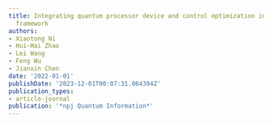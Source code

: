 ```yaml
---
title: Integrating quantum processor device and control optimization in a gradient-based
  framework
authors:
- Xiaotong Ni
- Hui-Hai Zhao
- Lei Wang
- Feng Wu
- Jianxin Chen
date: '2022-01-01'
publishDate: '2023-12-01T00:07:31.064394Z'
publication_types:
- article-journal
publication: '*npj Quantum Information*'
---
```

